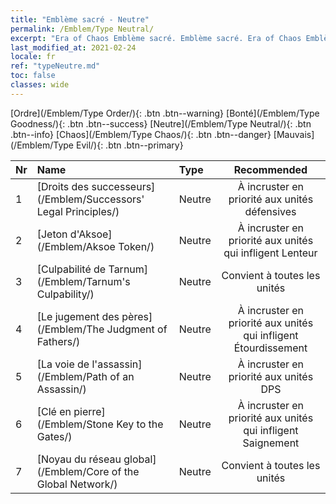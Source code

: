 ```yaml
---
title: "Emblème sacré - Neutre"
permalink: /Emblem/Type Neutral/
excerpt: "Era of Chaos Emblème sacré. Emblème sacré. Era of Chaos Emblème sacré Neutre. Era of Chaos Neutre"
last_modified_at: 2021-02-24
locale: fr
ref: "typeNeutre.md"
toc: false
classes: wide
---
```


  [Ordre](/Emblem/Type Order/){: .btn .btn--warning}   [Bonté](/Emblem/Type Goodness/){: .btn .btn--success}   [Neutre](/Emblem/Type Neutral/){: .btn .btn--info}   [Chaos](/Emblem/Type Chaos/){: .btn .btn--danger}   [Mauvais](/Emblem/Type Evil/){: .btn .btn--primary} 

  |  Nr  |             Name            |    Type    |   Recommended   |
  |:-----|:----------------------------|:-----------|:---------------:|
  | 1 | [Droits des successeurs](/Emblem/Successors' Legal Principles/) | Neutre | À incruster en priorité aux unités défensives | 
  | 2 | [Jeton d'Aksoe](/Emblem/Aksoe Token/) | Neutre | À incruster en priorité aux unités qui infligent Lenteur | 
  | 3 | [Culpabilité de Tarnum](/Emblem/Tarnum's Culpability/) | Neutre | Convient à toutes les unités | 
  | 4 | [Le jugement des pères](/Emblem/The Judgment of Fathers/) | Neutre | À incruster en priorité aux unités qui infligent Étourdissement | 
  | 5 | [La voie de l'assassin](/Emblem/Path of an Assassin/) | Neutre | À incruster en priorité aux unités DPS | 
  | 6 | [Clé en pierre](/Emblem/Stone Key to the Gates/) | Neutre | À incruster en priorité aux unités qui infligent Saignement | 
  | 7 | [Noyau du réseau global](/Emblem/Core of the Global Network/) | Neutre | Convient à toutes les unités | 
